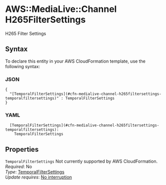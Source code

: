 # AWS::MediaLive::Channel H265FilterSettings<a name="aws-properties-medialive-channel-h265filtersettings"></a>

H265 Filter Settings

## Syntax<a name="aws-properties-medialive-channel-h265filtersettings-syntax"></a>

To declare this entity in your AWS CloudFormation template, use the following syntax:

### JSON<a name="aws-properties-medialive-channel-h265filtersettings-syntax.json"></a>

```
{
  "[TemporalFilterSettings](#cfn-medialive-channel-h265filtersettings-temporalfiltersettings)" : TemporalFilterSettings
}
```

### YAML<a name="aws-properties-medialive-channel-h265filtersettings-syntax.yaml"></a>

```
  [TemporalFilterSettings](#cfn-medialive-channel-h265filtersettings-temporalfiltersettings): 
    TemporalFilterSettings
```

## Properties<a name="aws-properties-medialive-channel-h265filtersettings-properties"></a>

`TemporalFilterSettings`  <a name="cfn-medialive-channel-h265filtersettings-temporalfiltersettings"></a>
Not currently supported by AWS CloudFormation\.  
*Required*: No  
*Type*: [TemporalFilterSettings](aws-properties-medialive-channel-temporalfiltersettings.md)  
*Update requires*: [No interruption](https://docs.aws.amazon.com/AWSCloudFormation/latest/UserGuide/using-cfn-updating-stacks-update-behaviors.html#update-no-interrupt)